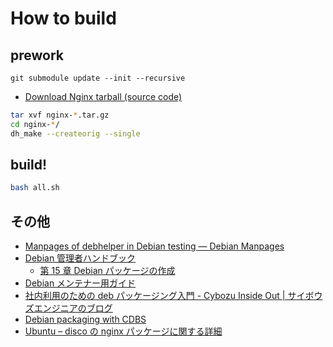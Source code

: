 # How to build

## prework

```
git submodule update --init --recursive
```

- [Download Nginx tarball (source code)](http://nginx.org/en/download.html)

```bash
tar xvf nginx-*.tar.gz
cd nginx-*/
dh_make --createorig --single
```

## build!

```bash
bash all.sh
```

## その他

 - [Manpages of debhelper in Debian testing — Debian Manpages](https://manpages.debian.org/testing/debhelper/index.html)
 - [Debian 管理者ハンドブック](https://debian-handbook.info/browse/ja-JP/stable/index.html)
   - [第 15 章 Debian パッケージの作成](https://debian-handbook.info/browse/ja-JP/stable/debian-packaging.html)
 - [Debian メンテナー用ガイド](https://www.debian.org/doc/manuals/debmake-doc/index.ja.html)
 - [社内利用のための deb パッケージング入門 - Cybozu Inside Out | サイボウズエンジニアのブログ](https://blog.cybozu.io/entry/2016/05/16/111500)
 - [Debian packaging with CDBS](https://debathena.mit.edu/packaging/)
 - [Ubuntu – disco の nginx パッケージに関する詳細](https://packages.ubuntu.com/disco/nginx)
